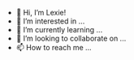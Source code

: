 - 👋 Hi, I’m Lexie!
- 👀 I’m interested in ...
- 🌱 I’m currently learning ...
- 💞️ I’m looking to collaborate on ...
- 📫 How to reach me ...

<!---
snowlxt/snowlxt is a ✨ special ✨ repository because its `README.md` (this file) appears on your GitHub profile.
You can click the Preview link to take a look at your changes.
--->
